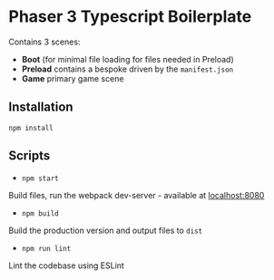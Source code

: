 # Phaser 3 Typescript Boilerplate
Contains 3 scenes:
- **Boot** (for minimal file loading for files needed in Preload)
- **Preload** contains a bespoke driven by the `manifest.json`
- **Game** primary game scene

## Installation

`npm install`

## Scripts

- `npm start`

Build files, run the webpack dev-server - available at [localhost:8080](http://localhost:8080)

- `npm build`

Build the production version and output files to `dist`

- `npm run lint`

Lint the codebase using ESLint
